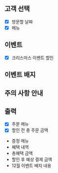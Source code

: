 ## 고객 선택
- [x] 방문할 날짜
- [x] 메뉴

## 이벤트
- [x] 크리스마스 이벤트 할인

## 이벤트 배지

## 주의 사항 안내

## 출력
- [x] 주문 메뉴
- [x] 할인 전 총 주문 금액
- 증정 메뉴
- 혜택 내역
- 총혜택 금액
- 할인 후 예상 결제 금액
- 12월 이벤트 배지 내용